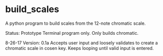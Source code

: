 # build_scales
A python program to build scales from the 12-note chromatic scale.

Status: Prototype
  Terminal program only.
  Only builds chromatic.

8-26-17
Version: 0.1a
  Accepts user input and loosely validates to create a chromatic scale in cosen key. Keeps looping until valid input is entered.
